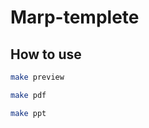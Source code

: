 # Marp-templete







## How to use

```bash
make preview
```

```bash
make pdf
```

```bash
make ppt
```
